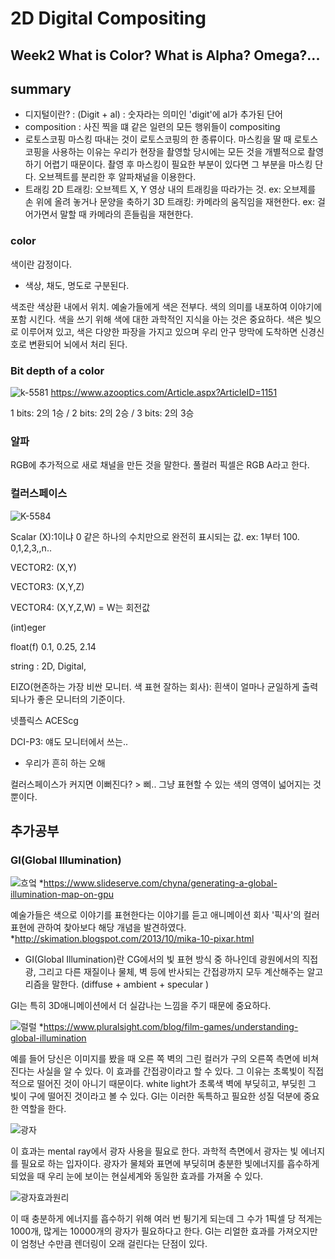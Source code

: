2D Digital Compositing
=============
Week2 What is Color? What is Alpha? Omega?...
-------------
## summary
* 디지털이란? : (Digit + al) : 숫자라는 의미인 'digit'에 al가 추가된 단어
* composition : 사진 찍을 떄 같은 일련의 모든 행위들이 compositing
* 로토스코핑
마스킹 따내는 것이 로토스코핑의 한 종류이다. 마스킹을 딸 때 로토스코핑을 사용하는 이유는 우리가 현장을 촬영할 당시에는 모든 것을 개별적으로 촬영하기 어렵기 때문이다. 촬영 후 마스킹이 필요한 부분이 있다면 그 부분을 마스킹 단다. 오브젝트를 분리한 후 알파채널을 이용한다.
* 트래킹 
2D 트래킹: 오브젝트 X, Y 영상 내의 트래킹을 따라가는 것. ex: 오브제를 손 위에 올려 놓거나 문양을 축하기
3D 트래킹: 카메라의 움직임을 재현한다. ex: 걸어가면서 말할 때 카메라의 흔들림을 재현한다. 

### color
색이란 감정이다. 
* 색상, 채도, 명도로 구분된다.

색조란 색상환 내에서 위치.
예술가들에게 색은 전부다. 색의 의미를 내포하여 이야기에 포함 시킨다.
색을 쓰기 위해 색에 대한 과학적인 지식을 아는 것은 중요하다. 색은 빛으로 이루어져 있고, 색은 다양한 파장을 가지고 있으며 우리 안구 망막에 도착하면 신경신호로 변환되어 뇌에서 처리 된다. 

### Bit depth of a color
![k-5581](https://d36nqgmw98q4v5.cloudfront.net/image-handler/ts/20161226021437/ri/750/src/images/Article_Images/ImageForArticle_1151(1).jpg)
  https://www.azooptics.com/Article.aspx?ArticleID=1151
 
1 bits: 2의 1승 / 2 bits: 2의 2승  / 3 bits: 2의 3승
### 알파
RGB에 추가적으로 새로 채널을 만든 것을 말한다. 풀컬러 픽셀은 RGB A라고 한다.
### 컬러스페이스
![K-5584](https://s3.us-west-2.amazonaws.com/secure.notion-static.com/a46df6db-814e-4412-b24e-4cbe376bdddf/K-5584.png?X-Amz-Algorithm=AWS4-HMAC-SHA256&X-Amz-Credential=AKIAT73L2G45O3KS52Y5%2F20210918%2Fus-west-2%2Fs3%2Faws4_request&X-Amz-Date=20210918T110000Z&X-Amz-Expires=86400&X-Amz-Signature=327c14ee972b2bf792cfe0adcbae10ed5d02bcd21e00c2f33b530e8506a3ece0&X-Amz-SignedHeaders=host&response-content-disposition=filename%20%3D%22K-5584.png%22)

Scalar (X):1이냐 0 같은 하나의 수치만으로 완전히 표시되는 값. ex: 1부터 100. 0,1,2,3,,n..

VECTOR2: (X,Y)

VECTOR3: (X,Y,Z)

VECTOR4: (X,Y,Z,W) = W는 회전값

(int)eger 

float(f) 0.1, 0.25, 2.14

string : 2D, Digital,

EIZO(현존하는 가장 비싼 모니터. 색 표현 잘하는 회사): 흰색이 얼마나 균일하게 출력되나가 좋은 모니터의 기준이다.

넷플릭스 ACEScg

DCI-P3: 얘도 모니터에서 쓰는.. 

* 우리가 흔히 하는 오해 

컬러스페이스가 커지면 이뻐진다? > 삐.. 그냥 표현할 수 있는 색의 영역이 넓어지는 것 뿐이다.



## 추가공부
### GI(Global Illumination)
![흐엌](https://image2.slideserve.com/4119789/about-global-illumination-l.jpg)
*https://www.slideserve.com/chyna/generating-a-global-illumination-map-on-gpu

예술가들은 색으로 이야기를 표현한다는 이야기를 듣고 애니메이션 회사 '픽사'의 컬러 표현에 관하여 찾아보다 해당 개념을 발견하였다. 
*http://skimation.blogspot.com/2013/10/mika-10-pixar.html


* GI(Global Illumination)란
CG에서의 빛 표현 방식 중 하나인데 광원에서의 직접광, 그리고 다른 재질이나 물체, 벽 등에 반사되는 간접광까지 모두 계산해주는 알고리즘을 말한다. (diffuse + ambient + specular )

GI는 특히 3D애니메이션에서 더 실감나는 느낌을 주기 때문에 중요하다. 

![럴럴](https://www.pluralsight.com/content/dam/pluralsight/blog/dt/wp-uploads/2013/12/Light_Bouncing.jpg)
*https://www.pluralsight.com/blog/film-games/understanding-global-illumination

예를 들어 당신은 이미지를 봤을 때 오른 쪽 벽의 그린 컬러가 구의 오른쪽 측면에 비쳐진다는 사실을 알 수 있다. 이 효과를 간접광이라고 할 수 있다. 그 이유는 초록빛이 직접적으로 떨어진 것이 아니기 때문이다. white light가 초록색 벽에 부딪히고, 부딪힌 그 빛이 구에 떨어진 것이라고 볼 수 있다. GI는 이러한 독특하고 필요한 성질 덕분에 중요한 역할을 한다. 

![광자](https://www.pluralsight.com/content/dam/pluralsight/blog/dt/wp-uploads/2013/12/Global_Illumination.jpg)

이 효과는 mental ray에서 광자 사용을 필요로 한다. 과학적 측면에서 광자는 빛 에너지를 필요로 하는 입자이다. 광자가 물체와 표면에 부딪히며 충분한 빛에너지를 흡수하게 되었을 때 우리 눈에 보이는 현실세계와 동일한 효과를 가져올 수 있다.

![광자효과원리](https://www.pluralsight.com/content/dam/pluralsight/blog/dt/wp-uploads/2013/12/GI_Example.jpg)

이 때 충분하게 에너지를 흡수하기 위해 여러 번 튕기게 되는데 그 수가 1픽셀 당 적게는 1000개, 많게는 10000개의 광자가 필요하다고 한다. GI는 리얼한 효과를 가져오지만 이 엄청난 수만큼 렌더링이 오래 걸린다는 단점이 있다.  
